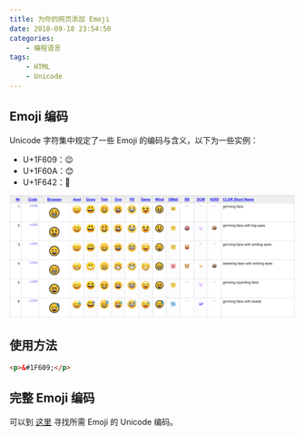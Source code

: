 ```yaml
---
title: 为你的网页添加 Emoji
date: 2018-09-18 23:54:50
categories:
	- 编程语言
tags:
	- HTML
	- Unicode
---
```


## Emoji 编码

Unicode 字符集中规定了一些 Emoji 的编码与含义，以下为一些实例：

- U+1F609：&#x1f609;
- U+1F60A：&#x1F60A;
- U+1F642：&#x1F642;

<!-- more -->

![ENCODE](为你的网页添加-Emoji/ENCODE.PNG)

## 使用方法

```html
<p>&#1F609;</p>
```

## 完整 Emoji 编码

可以到 [这里](https://unicode.org/emoji/charts/full-emoji-list.html) 寻找所需 Emoji 的 Unicode 编码。

